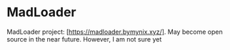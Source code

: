 # MadLoader
MadLoader project: [https://madloader.bymynix.xyz/]. May become open source in the near future. However, I am not sure yet
